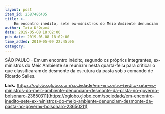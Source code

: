 ```yaml
---
layout: post
item_id: 2587485405
title: >-
    Em encontro inédito, sete ex-ministros do Meio Ambiente denunciam 'desmonte' da pasta no governo Bolsonaro
author: Tatu D'Oquei
date: 2019-05-08 18:02:00
pub_date: 2019-05-08 18:02:00
time_added: 2019-05-09 22:45:06
category: 
---
```


SÃO PAULO - Em um encontro inédito, segundo os próprios integrantes, ex-ministros do Meio Ambiente se reuniram nesta quarta-feira para criticar o que classificaram de desmonte da estrutura da pasta sob o comando de Ricardo Salles.

**Link:** [https://oglobo.globo.com/sociedade/em-encontro-inedito-sete-ex-ministros-do-meio-ambiente-denunciam-desmonte-da-pasta-no-governo-bolsonaro-23650311](https://oglobo.globo.com/sociedade/em-encontro-inedito-sete-ex-ministros-do-meio-ambiente-denunciam-desmonte-da-pasta-no-governo-bolsonaro-23650311)

